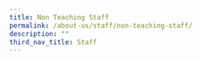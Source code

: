 ```yaml
---
title: Non Teaching Staff
permalink: /about-us/staff/non-teaching-staff/
description: ""
third_nav_title: Staff
---
```


